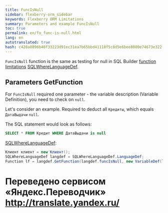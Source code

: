 ```yaml
--- 
title: FuncIsNull 
sidebar: flexberry-orm_sidebar 
keywords: Flexberry ORM Limitations 
summary: Parameters and example FuncIsNull 
toc: true 
permalink: en/fo_func-is-null.html 
lang: en 
autotranslated: true 
hash: c428a8896b48f33223d91ec31ea7b65bbd41118f5c8d5e6bee8080e74673e322 
--- 
```


`FuncIsNull` function is the same as testing for null in SQL Builder [function limitations](fo_limit-function.html) [SQLWhereLanguageDef](fo_function-list.html). 

## Parameters GetFunction 

For `FuncIsNull` required one parameter - the variable description (Variable Definition), you need to check on `null`. 

Let's consider an example. Required to deduct all `Кредиты`, which equals `ДатаВыдачи` `null`. 

The SQL statement would look as follows: 

```sql
SELECT * FROM Кредит WHERE ДатаВыдачи is null
``` 

[SQLWhereLanguageDef](fo_function-list.html): 

``` csharp    
Клиент клиент = new Клиент();
SQLWhereLanguageDef langdef = SQLWhereLanguageDef.LanguageDef;
Function lf = langdef.GetFunction(langdef.funcIsNull, new VariableDef(langdef.DateTimeType, Information.ExtractPropertyPath<Клиент>(x => x.ДатаВыдачи)));
``` 



 # Переведено сервисом «Яндекс.Переводчик» http://translate.yandex.ru/